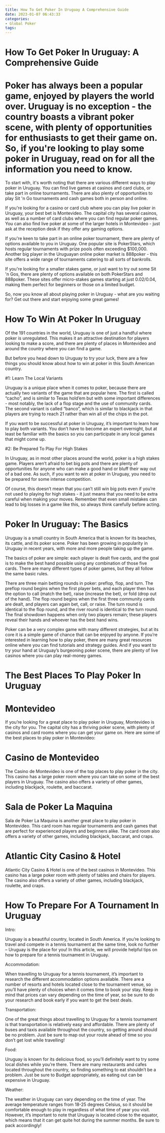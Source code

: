 ```yaml
---
title: How To Get Poker In Uruguay A Comprehensive Guide
date: 2023-01-07 06:43:33
categories:
- Global Poker
tags:
---
```



#  How To Get Poker In Uruguay: A Comprehensive Guide

# Poker has always been a popular game, enjoyed by players the world over. Uruguay is no exception - the country boasts a vibrant poker scene, with plenty of opportunities for enthusiasts to get their game on. So, if you're looking to play some poker in Uruguay, read on for all the information you need to know.

To start with, it's worth noting that there are various different ways to play poker in Uruguay. You can find live games at casinos and card clubs, or take part in online tournaments. There are also plenty of opportunities to play Sit 'n Go tournaments and cash games both in person and online.

If you're looking for a casino or card club where you can play live poker in Uruguay, your best bet is Montevideo. The capital city has several casinos, as well as a number of card clubs where you can find regular poker games. You can also find live poker at some of the larger hotels in Montevideo - just ask at the reception desk if they offer any gaming options.

If you're keen to take part in an online poker tournament, there are plenty of options available to you in Uruguay. One popular site is PokerStars, which hosts regular tournaments with prize pools often exceeding $100,000. Another big player in the Uruguayan online poker market is 888poker - this site offers a wide range of tournaments catering to all sorts of bankrolls.

If you're looking for a smaller stakes game, or just want to try out some Sit 'n Gos, there are plenty of options available on both PokerStars and 888poker. These sites offer micro-stakes games starting at just $0.02/$0.04, making them perfect for beginners or those on a limited budget.

So, now you know all about playing poker in Uruguay - what are you waiting for? Get out there and start enjoying some great games!

#  How To Win At Poker In Uruguay

Of the 191 countries in the world, Uruguay is one of just a handful where poker is unregulated. This makes it an attractive destination for players looking to make a score, and there are plenty of places in Montevideo and around the country where you can find a game.

But before you head down to Uruguay to try your luck, there are a few things you should know about how to win at poker in this South American country.

#1: Learn The Local Variants

Uruguay is a unique place when it comes to poker, because there are actually two variants of the game that are popular here. The first is called “cacho”, and is similar to Texas hold’em but with some important differences - most notably, the lack of a flop stage and the use of community cards. The second variant is called “banco”, which is similar to blackjack in that players are trying to reach 21 rather than win all of the chips in the pot.

If you want to be successful at poker in Uruguay, it’s important to learn how to play both variants. You don’t have to become an expert overnight, but at least be familiar with the basics so you can participate in any local games that might come up.

#2: Be Prepared To Play For High Stakes

In Uruguay, as in most other places around the world, poker is a high stakes game. Players aren’t afraid to bet big pots and there are plenty of opportunities for anyone who can make a good hand or bluff their way out of a bad one. As such, if you want to win at poker in Uruguay, you need to be prepared for some intense competition.

Of course, this doesn’t mean that you can’t still win big pots even if you’re not used to playing for high stakes - it just means that you need to be extra careful when making your moves. Remember that even small mistakes can lead to big losses in a game like this, so always think carefully before acting.

#  Poker In Uruguay: The Basics

Uruguay is a small country in South America that is known for its beaches, its cattle, and its poker scene. Poker has been growing in popularity in Uruguay in recent years, with more and more people taking up the game.

The basics of poker are simple: each player is dealt five cards, and the goal is to make the best hand possible using any combination of those five cards. There are many different types of poker games, but they all follow the same basic rules.

There are three main betting rounds in poker: preflop, flop, and turn. The preflop round begins when the first player bets, and each player then has the option to call (match the bet), raise (increase the bet), or fold (drop out of the hand). The flop round begins when the first three community cards are dealt, and players can again bet, call, or raise. The turn round is identical to the flop round, and the river round is identical to the turn round. The final showdown happens when only two players remain; these players reveal their hands and whoever has the best hand wins.

Poker can be a very complex game with many different strategies, but at its core it is a simple game of chance that can be enjoyed by anyone. If you’re interested in learning how to play poker, there are many great resources online where you can find tutorials and strategy guides. And if you want to try your hand at Uruguay’s burgeoning poker scene, there are plenty of live casinos where you can play real-money games.

#  The Best Places To Play Poker In Uruguay

# Montevideo

If you’re looking for a great place to play poker in Uruguay, Montevideo is the city for you. The capital city has a thriving poker scene, with plenty of casinos and card rooms where you can get your game on. Here are some of the best places to play poker in Montevideo:

# Casino de Montevideo

The Casino de Montevideo is one of the top places to play poker in the city. This casino has a large poker room where you can take on some of the best players in Uruguay. The casino also offers a variety of other games, including blackjack, roulette, and baccarat.

# Sala de Poker La Maquina

Sala de Poker La Maquina is another great place to play poker in Montevideo. This card room has regular tournaments and cash games that are perfect for experienced players and beginners alike. The card room also offers a variety of other games, including blackjack, baccarat, and craps.

# Atlantic City Casino & Hotel

Atlantic City Casino & Hotel is one of the best casinos in Montevideo. This casino has a large poker room with plenty of tables and chairs for players. The casino also offers a variety of other games, including blackjack, roulette, and craps.

#  How To Prepare For A Tournament In Uruguay

Intro:

Uruguay is a beautiful country, located in South America. If you’re looking to travel and compete in a tennis tournament at the same time, look no further – Uruguay is the place for you! In this article, we will provide helpful tips on how to prepare for a tennis tournament in Uruguay.

Accommodation:

When travelling to Uruguay for a tennis tournament, it’s important to research the different accommodation options available. There are a number of resorts and hotels located close to the tournament venue, so you’ll have plenty of choices when it comes time to book your stay. Keep in mind that prices can vary depending on the time of year, so be sure to do your research and book early if you want to get the best deals.

Transportation:

One of the great things about travelling to Uruguay for a tennis tournament is that transportation is relatively easy and affordable. There are plenty of buses and taxis available throughout the country, so getting around should be no problem. Just be sure to map out your route ahead of time so you don’t get lost while travelling!

Food:

Uruguay is known for its delicious food, so you’ll definitely want to try some local dishes while you’re there. There are many restaurants and cafes located throughout the country, so finding something to eat shouldn’t be a problem. Just be sure to Budget appropriately, as eating out can be expensive in Uruguay.

Weather:

The weather in Uruguay can vary depending on the time of year. The average temperature ranges from 18-25 degrees Celsius, so it should be comfortable enough to play in regardless of what time of year you visit. However, it’s important to note that Uruguay is located close to the equator, which means that it can get quite hot during the summer months. Be sure to pack accordingly!